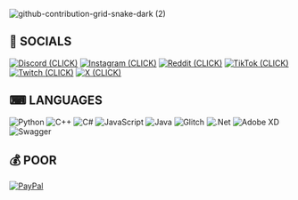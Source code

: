 ![github-contribution-grid-snake-dark (2)](https://github.com/s0mai/fr/assets/128996578/b92e4277-3442-4861-9785-b37a80ef8077)






## 🥤 SOCIALS
[![Discord (CLICK)](https://img.shields.io/badge/Discord-%237289DA.svg?logo=discord&logoColor=white)](https://discord.gg/2omai) [![Instagram (CLICK)](https://img.shields.io/badge/Instagram-%23E4405F.svg?logo=Instagram&logoColor=white)](https://instagram.com/somaixd) [![Reddit (CLICK) ](https://img.shields.io/badge/Reddit-%23FF4500.svg?logo=Reddit&logoColor=white)](https://reddit.com/user/som4i) [![TikTok (CLICK)](https://img.shields.io/badge/TikTok-%23000000.svg?logo=TikTok&logoColor=white)](https://tiktok.com/@somaixd) [![Twitch (CLICK)](https://img.shields.io/badge/Twitch-%239146FF.svg?logo=Twitch&logoColor=white)](https://twitch.tv/somaixd) [![X (CLICK)](https://img.shields.io/badge/Twitter-%231DA1F2.svg?logo=Twitter&logoColor=white)](https://X.com/2omaii) 

## ⌨ LANGUAGES
![Python](https://img.shields.io/badge/python-3670A0?style=plastic&logo=python&logoColor=ffdd54) ![C++](https://img.shields.io/badge/c++-%2300599C.svg?style=plastic&logo=c%2B%2B&logoColor=white) ![C#](https://img.shields.io/badge/c%23-%23239120.svg?style=plastic&logo=c-sharp&logoColor=white) ![JavaScript](https://img.shields.io/badge/javascript-%23323330.svg?style=plastic&logo=javascript&logoColor=%23F7DF1E) ![Java](https://img.shields.io/badge/java-%23ED8B00.svg?style=plastic&logo=openjdk&logoColor=white) ![Glitch](https://img.shields.io/badge/glitch-%233333FF.svg?style=plastic&logo=glitch&logoColor=white) ![.Net](https://img.shields.io/badge/.NET-5C2D91?style=plastic&logo=.net&logoColor=white) ![Adobe XD](https://img.shields.io/badge/Adobe%20XD-470137?style=plastic&logo=Adobe%20XD&logoColor=#FF61F6) ![Swagger](https://img.shields.io/badge/-Swagger-%23Clojure?style=plastic&logo=swagger&logoColor=white)

## 💰 POOR
[![PayPal](https://img.shields.io/badge/PayPal-00457C?style=for-the-badge&logo=paypal&logoColor=white)](https://paypal.me/2omai) 
